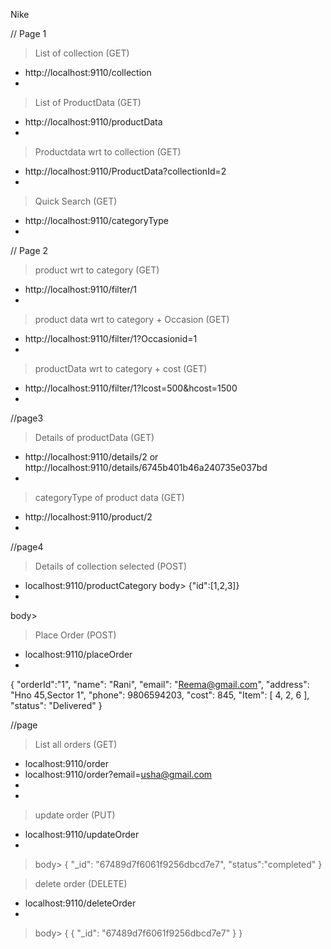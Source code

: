 Nike

// Page 1
> List of collection (GET)
*  http://localhost:9110/collection
*

> List of ProductData (GET)
* http://localhost:9110/productData
* 

> Productdata wrt to collection (GET)
* http://localhost:9110/ProductData?collectionId=2
* 
> Quick Search (GET)
* http://localhost:9110/categoryType
* 


// Page 2
> product wrt to category (GET)
* http://localhost:9110/filter/1
* 


> product data wrt to category + Occasion (GET)
* http://localhost:9110/filter/1?Occasionid=1
* 


> productData wrt to category + cost (GET)
* http://localhost:9110/filter/1?lcost=500&hcost=1500
* 


//page3
> Details of productData (GET)
* http://localhost:9110/details/2 or http://localhost:9110/details/6745b401b46a240735e037bd
* 


> categoryType of product data (GET)
* http://localhost:9110/product/2
* 

//page4
> Details of collection selected (POST)
* localhost:9110/productCategory
body> {"id":[1,2,3]}
* 
body> 

> Place Order (POST)
* localhost:9110/placeOrder
* 
 {
        "orderId":"1",
        "name": "Rani",
        "email": "Reema@gmail.com",
        "address": "Hno 45,Sector 1",
        "phone": 9806594203,
        "cost": 845,
        "Item": [
            4,
            2,
            6
        ],
        "status": "Delivered"
    }



//page
> List all orders (GET)
* localhost:9110/order
* localhost:9110/order?email=usha@gmail.com
* 
* 

> update order (PUT)
* localhost:9110/updateOrder
* 
> body>   {
    "_id": "67489d7f6061f9256dbcd7e7",
    "status":"completed"
}


> delete order (DELETE)
* localhost:9110/deleteOrder
* 
> body> {
      {
    "_id": "67489d7f6061f9256dbcd7e7"
  }
}